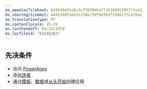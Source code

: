 ```yaml
---
ms.openlocfilehash: 658b30a91a5c3c7f05946af74f246952857ffa1d
ms.sourcegitcommit: 4042388fa5e7ef50bc59f9e35df330613fea29ae
ms.translationtype: MT
ms.contentlocale: zh-CN
ms.lasthandoff: 04/23/2019
ms.locfileid: "61545263"
---
```

## <a name="prerequisites"></a>先决条件
* 访问 [PowerApps](https://web.powerapps.com/?utm_source=padocs&utm_medium=linkinadoc&utm_campaign=referralsfromdoc)
* 添加[连接](../maker/canvas-apps/add-manage-connections.md)
* 通过[模板](../maker/canvas-apps/get-started-test-drive.md)、[数据](../maker/canvas-apps/get-started-create-from-data.md)或[从头开始](../maker/canvas-apps/get-started-create-from-blank.md)创建应用
